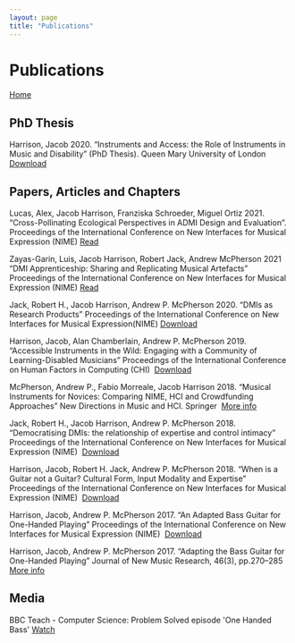 ```yaml
---
layout: page
title: "Publications"
---
```

# Publications

[Home](index.md)

## PhD Thesis

Harrison, Jacob 2020. “Instruments and Access: the Role of Instruments in Music and Disability” (PhD Thesis). Queen Mary University of London [Download](http://instrumentslab.org/data/jacob/jtfh-thesis.pdf)

## Papers, Articles and Chapters

Lucas, Alex, Jacob Harrison, Franziska Schroeder, Miguel Ortiz 2021. “Cross-Pollinating Ecological Perspectives in ADMI Design and Evaluation”. Proceedings of the International Conference on New Interfaces for Musical Expression (NIME) [Read](https://nime.pubpub.org/pub/d72sylsq/release/1)

Zayas-Garin, Luis, Jacob Harrison, Robert Jack, Andrew McPherson 2021 “DMI Apprenticeship: Sharing and Replicating Musical Artefacts” Proceedings of the International Conference on New Interfaces for Musical Expression (NIME) [Read](https://nime.pubpub.org/pub/dmiapprenticeship/release/1)

Jack, Robert H., Jacob Harrison, Andrew P. McPherson 2020. “DMIs as Research Products” Proceedings of the International Conference on New Interfaces for Musical Expression(NIME) [Download](http://instrumentslab.org/data/jacob/DMIs_Research_Products.pdf) 

Harrison, Jacob, Alan Chamberlain, Andrew P. McPherson 2019. “Accessible Instruments in the Wild: Engaging with a Community of Learning-Disabled Musicians” Proceedings of the International Conference on Human Factors in Computing (CHI)  [Download](https://dl.acm.org/citation.cfm?id=3313037)

McPherson, Andrew P., Fabio Morreale, Jacob Harrison 2018. “Musical Instruments for Novices: Comparing NIME, HCI and Crowdfunding Approaches” New Directions in Music and HCI. Springer  [More info](https://link.springer.com/chapter/10.1007/978-3-319-92069-6_12)

Jack, Robert H., Jacob Harrison, Andrew P. McPherson 2018. “Democratising DMIs: the relationship of expertise and control intimacy” Proceedings of the International Conference on New Interfaces for Musical Expression (NIME)  [Download](https://www.researchgate.net/profile/Robert_Jack4/publication/324390561_Democratising_DMIs_the_relationship_of_expertise_and_control_intimacy/links/5acc92b4a6fdcc8bfc87e9cc/Democratising-DMIs-the-relationship-of-expertise-and-control-intimacy.pdf)

Harrison, Jacob, Robert H. Jack, Andrew P. McPherson 2018. “When is a Guitar not a Guitar? Cultural Form, Input Modality and Expertise” Proceedings of the International Conference on New Interfaces for Musical Expression (NIME)  [Download](http://www.eecs.qmul.ac.uk/~andrewm/jharrison_nime2018.pdf)

Harrison, Jacob, Andrew P. McPherson 2017. “An Adapted Bass Guitar for One-Handed Playing” Proceedings of the International Conference on New Interfaces for Musical Expression (NIME)  [Download](http://homes.create.aau.dk/dano/nime17/papers/0102/paper0102.pdf)

Harrison, Jacob, Andrew P. McPherson 2017. “Adapting the Bass Guitar for One-Handed Playing” Journal of New Music Research, 46(3), pp.270–285  [More info](http://www.tandfonline.com/doi/abs/10.1080/09298215.2017.1340485)

## Media

BBC Teach - Computer Science: Problem Solved episode 'One Handed Bass' [Watch](https://www.youtube.com/watch?v=0lA4Oppg4UM)
